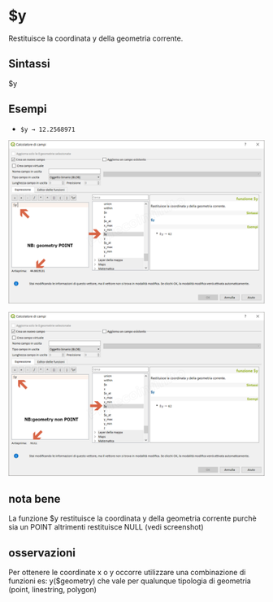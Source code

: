 # $y

Restituisce la coordinata y della geometria corrente.

## Sintassi

$y

## Esempi

* `$y → 12.2568971`

![](/img/geometria/_y/_y1.png)

![](/img/geometria/_y/_y2.png)

## nota bene

La funzione $y restituisce la coordinata y della geometria corrente purchè sia un POINT altrimenti restituisce NULL (vedi screenshot)

## osservazioni

Per ottenere le coordinate x o y occorre utilizzare una combinazione di funzioni es: y($geometry) che vale per qualunque tipologia di geometria (point, linestring, polygon)
